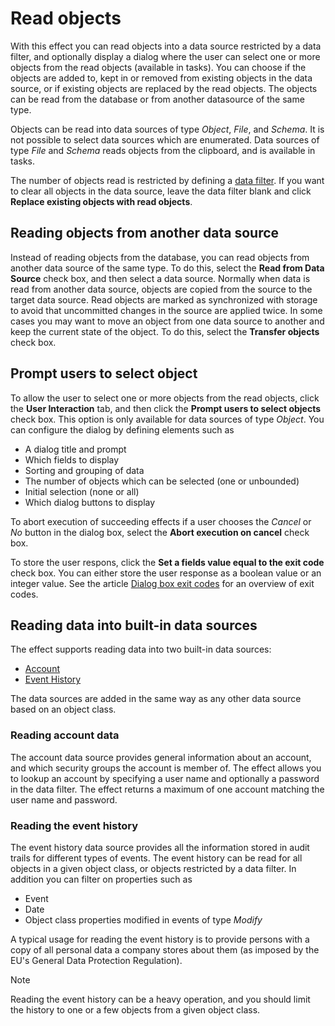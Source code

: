 # Read objects

With this effect you can read objects into a data source restricted by a data filter, and optionally display a dialog where the user can select one or more objects from the read objects (available in tasks). You can choose if the objects are added to, kept in or removed from existing objects in the data source, or if existing objects are replaced by the read objects. The objects can be read from the database or from another datasource of the same type.

Objects can be read into data sources of type *Object*, *File*, and *Schema*. It is not possible to select data sources which are enumerated. Data sources of type *File* and *Schema* reads objects from the clipboard, and is available in tasks.

The number of objects read is restricted by defining a [data filter](../../data-sources/specifying-a-data-filter-for-a-data-source.md). If you want to clear all objects in the data source, leave the data filter blank and click **Replace existing objects with read objects**.

## Reading objects from another data source
Instead of reading objects from the database, you can read objects from another data source of the same type. To do this, select the **Read from Data Source** check box, and then select a data source. Normally when data is read from another data source, objects are copied from the source to the target data source. Read objects are marked as synchronized with storage to avoid that uncommitted changes in the source are applied twice. In some cases you may want to move an object from one data source to another and keep the current state of the object. To do this, select the **Transfer objects** check box.

## Prompt users to select object
To allow the user to select one or more objects from the read objects, click the **User Interaction** tab, and then click the **Prompt users to select objects** check box. This option is only available for data sources of type *Object*. You can configure the dialog by defining elements such as

* A dialog title and prompt
* Which fields to display
* Sorting and grouping of data
* The number of objects which can be selected (one or unbounded)
* Initial selection (none or all)
* Which dialog buttons to display

To abort execution of succeeding effects if a user chooses the *Cancel* or *No* button in the dialog box, select the **Abort execution on cancel** check box.

To store the user respons, click the **Set a fields value equal to the exit code** check box. You can either store the user response as a boolean value or an integer value. See the article [Dialog box exit codes](../../../../../dialog-box-exit-codes.md) for an overview of exit codes.

## Reading data into built-in data sources
The effect supports reading data into two built-in data sources:

* [Account](../../data-sources/the-account-data-source.md)
* [Event History](../../data-sources/the-event-history-data-source.md)

The data sources are added in the same way as any other data source based on an object class.

### Reading account data
The account data source provides general information about an account, and which security groups the account is member of. The effect allows you to lookup an account by specifying a user name and optionally a password in the data filter. The effect returns a maximum of one account matching the user name and password.

### Reading the event history
The event history data source provides all the information stored in audit trails for different types of events. The event history can be read for all objects in a given object class, or objects restricted by a data filter. In addition you can filter on properties such as

* Event
* Date
* Object class properties modified in events of type *Modify*

A typical usage for reading the event history is to provide persons with a copy of all personal data a company stores about them (as imposed by the EU's General Data Protection Regulation). 

> [!NOTE]
> Reading the event history can be a heavy operation, and you should limit the history to one or a few objects from a given object class.
